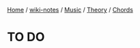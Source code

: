 [Home](https://mengxianbin.github.io) /
[wiki-notes](https://mengxianbin.github.io/wiki-notes/site) /
[Music](https://mengxianbin.github.io/wiki-notes/site/Music) /
[Theory](https://mengxianbin.github.io/wiki-notes/site/Music/Theory) /
[Chords](https://mengxianbin.github.io/wiki-notes/site/Music/Theory/Chords)

# TO DO
